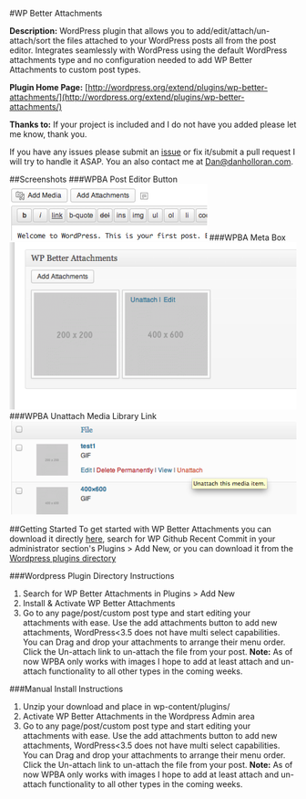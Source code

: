#WP Better Attachments

**Description:** WordPress plugin that allows you to add/edit/attach/un-attach/sort the files attached to your WordPress posts all from the post editor.  Integrates seamlessly with WordPress using the default WordPress attachments type and no configuration needed to add WP Better Attachments to custom post types.

**Plugin Home Page:** [http://wordpress.org/extend/plugins/wp-better-attachments/](http://wordpress.org/extend/plugins/wp-better-attachments/)


**Thanks to:** If your project is included and I do not have you added please let me know, thank you.

If you have any issues please submit an [issue](https://github.com/DHolloran/wp-better-attachments/issues/new) or fix it/submit a pull request I will try to handle it ASAP. You an also contact me at [Dan@danholloran.com](mailto:dan@danholloran.com).

##Screenshots
###WPBA Post Editor Button
![wpba-editor-btn.png](wpba-editor-btn.png)
###WPBA Meta Box
![wpba-meta-box.png](wpba-meta-box.png)
###WPBA Unattach Media Library Link
![wpba-unattach-media-lib.png](wpba-unattach-media-lib.png)

##Getting Started
To get started with WP Better Attachments you can download it directly [here](https://github.com/DHolloran/wp-better-attachments/archive/master.zip), search for WP Github Recent Commit in your administrator section's Plugins > Add New, or you can download it from the [Wordpress plugins directory](http://wordpress.org/extend/plugins/wp-github-recent-commit/)


###Wordpress Plugin Directory Instructions
1. Search for WP Better Attachments in Plugins > Add New
2. Install &amp; Activate WP Better Attachments
3. Go to any page/post/custom post type and start editing your attachments with ease. Use the add attachments button to add new attachments, WordPress<3.5 does not have multi select capabilities. You can Drag and drop your attachments to arrange their menu order.  Click the Un-attach link to un-attach the file from your post. 
**Note:** As of now WPBA only works with images I hope to add at least attach and un-attach functionality to all other types in the coming weeks.

###Manual Install Instructions
1. Unzip your download and place in wp-content/plugins/
2. Activate WP Better Attachments in the Wordpress Admin area
3. Go to any page/post/custom post type and start editing your attachments with ease. Use the add attachments button to add new attachments, WordPress<3.5 does not have multi select capabilities. You can Drag and drop your attachments to arrange their menu order.  Click the Un-attach link to un-attach the file from your post. 
**Note:** As of now WPBA only works with images I hope to add at least attach and un-attach functionality to all other types in the coming weeks.

